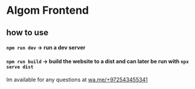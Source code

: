 # Algom Frontend 

## how to use

#### `npm run dev` -> run a dev server
#### `npm run build` -> build the website to a dist and can later be run with `npx serve dist`

Im available for any questions at [wa.me/+972543455341](wa.me/+972543455341)